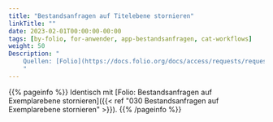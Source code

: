 ```yaml
---
title: "Bestandsanfragen auf Titelebene stornieren"
linkTitle: ""
date: 2023-02-01T00:00:00-00:00
tags: [by-folio, for-anwender, app-bestandsanfragen, cat-workflows]
weight: 50
Description: "
    Quellen: [Folio](https://docs.folio.org/docs/access/requests/requests/#canceling-a-title-level-request) & [GBV](https://info.gbv.de/display/FOLIOGBVEXTERN/Folio:+Bestandsanfragen+auf+Titelebene+stornieren)
    "
---
```


{{% pageinfo %}}
Identisch mit [Folio: Bestandsanfragen auf Exemplarebene stornieren]({{< ref "030 Bestandsanfragen auf Exemplarebene stornieren" >}}).
{{% /pageinfo %}}
